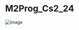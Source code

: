 # M2Prog_Cs2_24

![image](https://github.com/user-attachments/assets/500dbbf0-3a27-42d6-8ed1-2f20c29dd58d)
